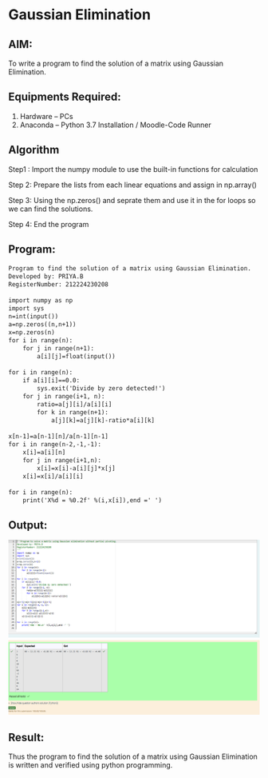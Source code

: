 # Gaussian Elimination

## AIM:
To write a program to find the solution of a matrix using Gaussian Elimination.

## Equipments Required:
1. Hardware – PCs
2. Anaconda – Python 3.7 Installation / Moodle-Code Runner

## Algorithm

Step1 : Import the numpy module to use the built-in functions for calculation

Step 2: Prepare the lists from each linear equations and assign in np.array()

Step 3: Using the np.zeros() and seprate them and use it in the for loops so we can find the solutions.

Step 4: End the program



## Program:
```
Program to find the solution of a matrix using Gaussian Elimination.
Developed by: PRIYA.B
RegisterNumber: 212224230208

import numpy as np
import sys
n=int(input())
a=np.zeros((n,n+1))
x=np.zeros(n)
for i in range(n):
    for j in range(n+1):
        a[i][j]=float(input())
         
for i in range(n):
    if a[i][i]==0.0:
        sys.exit('Divide by zero detected!')
    for j in range(i+1, n):
        ratio=a[j][i]/a[i][i]
        for k in range(n+1):
            a[j][k]=a[j][k]-ratio*a[i][k]
                
x[n-1]=a[n-1][n]/a[n-1][n-1]
for i in range(n-2,-1,-1):
    x[i]=a[i][n]
    for j in range(i+1,n):
        x[i]=x[i]-a[i][j]*x[j]
    x[i]=x[i]/a[i][i]
     
for i in range(n):
    print('X%d = %0.2f' %(i,x[i]),end =' ')

```

## Output:

![alt text](<Screenshot 2025-05-06 012425.png>)



## Result:
Thus the program to find the solution of a matrix using Gaussian Elimination is written and verified using python programming.

